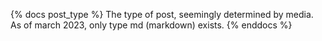 {% docs post_type %}
The type of post, seemingly determined by media. As of march 2023, only type md (markdown) exists.
{% enddocs %}
